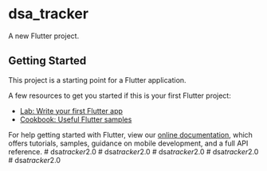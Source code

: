 # dsa_tracker

A new Flutter project.

## Getting Started

This project is a starting point for a Flutter application.

A few resources to get you started if this is your first Flutter project:

- [Lab: Write your first Flutter app](https://flutter.dev/docs/get-started/codelab)
- [Cookbook: Useful Flutter samples](https://flutter.dev/docs/cookbook)

For help getting started with Flutter, view our
[online documentation](https://flutter.dev/docs), which offers tutorials,
samples, guidance on mobile development, and a full API reference.
#   d s a _ t r a c k e r _ 2 . 0  
 #   d s a _ t r a c k e r _ 2 . 0  
 #   d s a _ t r a c k e r _ 2 . 0  
 #   d s a _ t r a c k e r _ 2 . 0  
 #   d s a _ t r a c k e r _ 2 . 0  
 